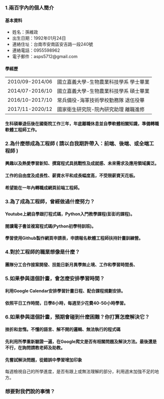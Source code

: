 
<html>
<body>
     <h3>1.兩百字內的個人簡介</h3>
     <h4>基本資料</h4> 
     <ul>
          <li>姓名：孫維政</li>
          <li>出生日期：1992年01月24日</li>
          <li>連絡住址：台南市安南區安吉路一段240號</li>
          <li>連絡電話：0955598962</li>
          <li>電子郵件：asps5712@gmail.com</li>
     </ul>
     <h4>學經歷</h4>
     <table>
          <tr>
               <td>2010/09-2014/06</td>
               <td>國立嘉義大學-生物農業科技學系 學士畢業</td>
          </tr>
          <tr>
               <td>2014/07-2016/10</td>
               <td>國立嘉義大學-生物農業科技學系 碩士畢業</td>
          </tr>
          <tr>
               <td>2016/10-2017/10</td>
               <td>常兵備役-海軍技術學校勤務隊 退伍役畢</td>
          </tr>
          <tr>
               <td>2017/11-2020/12</td>
               <td>國家衛生研究院-院內研究助理 離職進修</td>
          </tr>
     </table>
     <h4>生科碩畢退伍後在國衛院工作三年，年底離職休息並自學軟體相關知識，準備轉職軟體工程師工作。</h4>
     <h3>2.為什麼想成為工程師 ( 請以自我期許帶入：前端、後端、或全端工程師 )</h3>
     <h4>興趣以及熱愛學習新知、撰寫程式具挑戰性及成就感、未來需求及應用領域廣泛。</h4>
     <h4>工作的自由度及成長性、薪資水平和成長幅度高，不受限薪資天花板。</h4>
     <h4>希望能在一年內轉職成網頁前端工程師。</h4>
     <h3>3.為了成為工程師，曾經做過什麼努力？</h3>
     <h4>Youtube上網自學跟打程式碼，Python入門教學課程(彭彭的課程)。</h4>
     <h4>閱讀電子書並複寫程式碼(Python初學特訓班)。</h4>
     <h4>學習使用Github製作網頁申請表，申請報名軟體工程師扶持計畫訓練營。</h4>
     <h3>4.對於工程師的職業想像是什麼？</h3>
     <h4>團隊分工合作接案開發、技能日新月異學無止境、工作和學習時間長、</h4>
     <h3>5.如果參與這個計畫，會怎麼安排學習時間？</h3>
     <h4>利用Google Calendar安排學習計畫日程、配合課程規劃安排。</h4>
     <h4>依照平日工作時間，日學8小時，每週至少花費40-50小時學習。</h4>
     <h3>6.如果參與這個計畫，預期會碰到什麼困難？你打算怎麼解決它？</h3>
     <h4>挫折和怠惰。不懂的語言、解不開的邏輯、無法執行的程式碼</h4>
     <h4>先利用所學重新驗證一遍，在Google爬文是否有相關問題及解決方法。最後還是不行，在詢問請教老師及助教。</h4>
     <h4>先嘗試解決問題，從錯誤中學習增加印象</h4>

每週檢視自己的所學進度，是否有跟上或無法理解的部分，利用週末加強不足的地方。

<h3>想要對我們說的事情？<h3>

</body>
</html>
